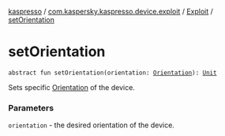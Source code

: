 [kaspresso](../../index.md) / [com.kaspersky.kaspresso.device.exploit](../index.md) / [Exploit](index.md) / [setOrientation](./set-orientation.md)

# setOrientation

`abstract fun setOrientation(orientation: `[`Orientation`](../../com.kaspersky.kaspresso.viewactions.orientation/-orientation/index.md)`): `[`Unit`](https://kotlinlang.org/api/latest/jvm/stdlib/kotlin/-unit/index.html)

Sets specific [Orientation](../../com.kaspersky.kaspresso.viewactions.orientation/-orientation/index.md) of the device.

### Parameters

`orientation` - the desired orientation of the device.